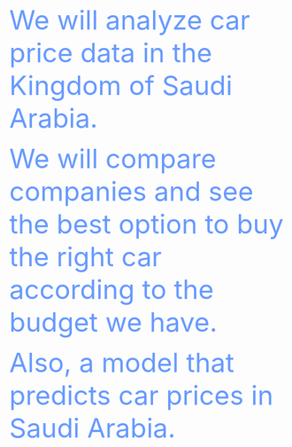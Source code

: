 <html>



<body>

<p><font size="7" color="#6699FF">We will analyze car price data in the Kingdom of Saudi Arabia.
</font></p>
<p><font size="7" color="#6699FF">We will compare companies and see the best option to buy the 
right car according to the budget we have.</font></p>
<p><font size="7" color="#6699FF">Also, a model that predicts car prices in Saudi Arabia.</font></p>

</body>

</html>
